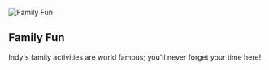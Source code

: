 ![Family Fun](/img/family-fun.png)

## Family Fun

Indy's family activities are world famous; you'll never forget your time here!

